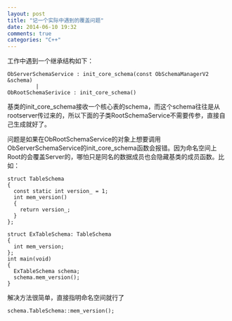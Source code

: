 ```yaml
---
layout: post
title: "记一个实际中遇到的覆盖问题"
date: 2014-06-10 19:32
comments: true
categories: "C++"
---
```


  工作中遇到一个继承结构如下：

	ObServerSchemaService : init_core_schema(const ObSchemaManagerV2 &schema)
	         |
	ObRootSchemaSerivice : init_core_schema()

  基类的init_core_schema接收一个核心表的schema，而这个schema往往是从rootserver传过来的，所以下面的子类RootSchemaService不需要传参，直接自己生成就好了。

  问题是如果在ObRootSchemaService的对象上想要调用ObServerSchemaService的init_core_schema函数会报错。因为命名空间上Root的会覆盖Server的，哪怕只是同名的数据成员也会隐藏基类的成员函数。比如：

	struct TableSchema
	{
	  const static int version_ = 1;
	  int mem_version()
	  {
	    return version_;
	  }
	};

	struct ExTableSchema: TableSchema
	{
	  int mem_version;
	};
	int main(void)
	{
	  ExTableSchema schema;
	  schema.mem_version();
	}


  解决方法很简单，直接指明命名空间就行了
	
	schema.TableSchema::mem_version();